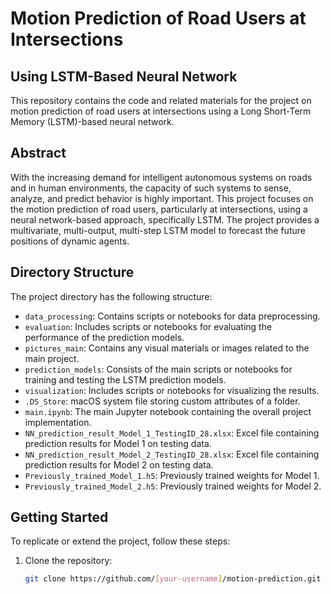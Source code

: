 # Motion Prediction of Road Users at Intersections
## Using LSTM-Based Neural Network

This repository contains the code and related materials for the project on motion prediction of road users at intersections using a Long Short-Term Memory (LSTM)-based neural network.

## Abstract

With the increasing demand for intelligent autonomous systems on roads and in human environments, the capacity of such systems to sense, analyze, and predict behavior is highly important. This project focuses on the motion prediction of road users, particularly at intersections, using a neural network-based approach, specifically LSTM. The project provides a multivariate, multi-output, multi-step LSTM model to forecast the future positions of dynamic agents.

## Directory Structure

The project directory has the following structure:

- `data_processing`: Contains scripts or notebooks for data preprocessing.
- `evaluation`: Includes scripts or notebooks for evaluating the performance of the prediction models.
- `pictures_main`: Contains any visual materials or images related to the main project.
- `prediction_models`: Consists of the main scripts or notebooks for training and testing the LSTM prediction models.
- `visualization`: Includes scripts or notebooks for visualizing the results.
- `.DS_Store`: macOS system file storing custom attributes of a folder.
- `main.ipynb`: The main Jupyter notebook containing the overall project implementation.
- `NN_prediction_result_Model_1_TestingID_28.xlsx`: Excel file containing prediction results for Model 1 on testing data.
- `NN_prediction_result_Model_2_TestingID_28.xlsx`: Excel file containing prediction results for Model 2 on testing data.
- `Previously_trained_Model_1.h5`: Previously trained weights for Model 1.
- `Previously_trained_Model_2.h5`: Previously trained weights for Model 2.

## Getting Started

To replicate or extend the project, follow these steps:

1. Clone the repository:

   ```bash
   git clone https://github.com/[your-username]/motion-prediction.git
